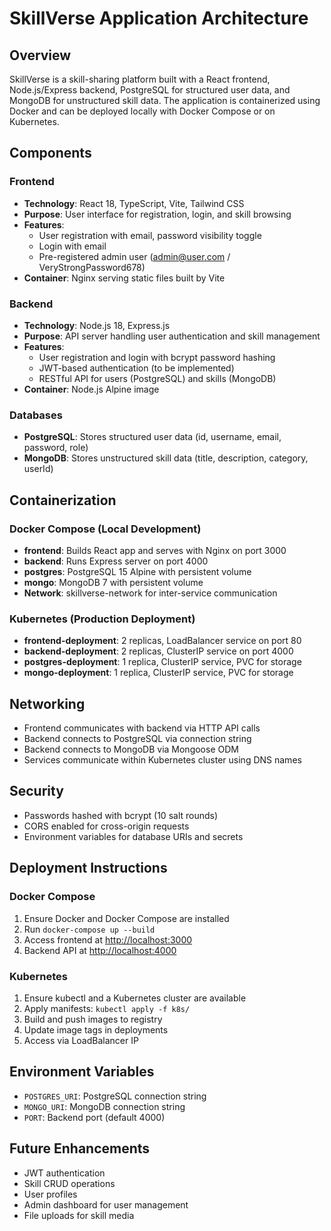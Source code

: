 # SkillVerse Application Architecture

## Overview

SkillVerse is a skill-sharing platform built with a React frontend, Node.js/Express backend, PostgreSQL for structured user data, and MongoDB for unstructured skill data. The application is containerized using Docker and can be deployed locally with Docker Compose or on Kubernetes.

## Components

### Frontend

- **Technology**: React 18, TypeScript, Vite, Tailwind CSS
- **Purpose**: User interface for registration, login, and skill browsing
- **Features**:
  - User registration with email, password visibility toggle
  - Login with email
  - Pre-registered admin user (<admin@user.com> / VeryStrongPassword678)
- **Container**: Nginx serving static files built by Vite

### Backend

- **Technology**: Node.js 18, Express.js
- **Purpose**: API server handling user authentication and skill management
- **Features**:
  - User registration and login with bcrypt password hashing
  - JWT-based authentication (to be implemented)
  - RESTful API for users (PostgreSQL) and skills (MongoDB)
- **Container**: Node.js Alpine image

### Databases

- **PostgreSQL**: Stores structured user data (id, username, email, password, role)
- **MongoDB**: Stores unstructured skill data (title, description, category, userId)

## Containerization

### Docker Compose (Local Development)

- **frontend**: Builds React app and serves with Nginx on port 3000
- **backend**: Runs Express server on port 4000
- **postgres**: PostgreSQL 15 Alpine with persistent volume
- **mongo**: MongoDB 7 with persistent volume
- **Network**: skillverse-network for inter-service communication

### Kubernetes (Production Deployment)

- **frontend-deployment**: 2 replicas, LoadBalancer service on port 80
- **backend-deployment**: 2 replicas, ClusterIP service on port 4000
- **postgres-deployment**: 1 replica, ClusterIP service, PVC for storage
- **mongo-deployment**: 1 replica, ClusterIP service, PVC for storage

## Networking

- Frontend communicates with backend via HTTP API calls
- Backend connects to PostgreSQL via connection string
- Backend connects to MongoDB via Mongoose ODM
- Services communicate within Kubernetes cluster using DNS names

## Security

- Passwords hashed with bcrypt (10 salt rounds)
- CORS enabled for cross-origin requests
- Environment variables for database URIs and secrets

## Deployment Instructions

### Docker Compose

1. Ensure Docker and Docker Compose are installed
2. Run `docker-compose up --build`
3. Access frontend at <http://localhost:3000>
4. Backend API at <http://localhost:4000>

### Kubernetes

1. Ensure kubectl and a Kubernetes cluster are available
2. Apply manifests: `kubectl apply -f k8s/`
3. Build and push images to registry
4. Update image tags in deployments
5. Access via LoadBalancer IP

## Environment Variables

- `POSTGRES_URI`: PostgreSQL connection string
- `MONGO_URI`: MongoDB connection string
- `PORT`: Backend port (default 4000)

## Future Enhancements

- JWT authentication
- Skill CRUD operations
- User profiles
- Admin dashboard for user management
- File uploads for skill media

